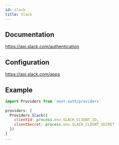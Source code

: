 ```yaml
---
id: slack
title: Slack
---
```


## Documentation

https://api.slack.com/authentication

## Configuration

https://api.slack.com/apps

## Example

```js
import Providers from `next-auth/providers`
...
providers: [
  Providers.Slack({
    clientId: process.env.SLACK_CLIENT_ID,
    clientSecret: process.env.SLACK_CLIENT_SECRET
  })
]
...
```

